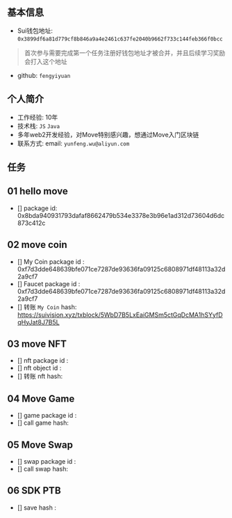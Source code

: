 ## 基本信息
- Sui钱包地址: `0x3899df6a81d779cf8b846a9a4e2461c637fe2040b9662f733c144feb366f0bcc`
> 首次参与需要完成第一个任务注册好钱包地址才被合并，并且后续学习奖励会打入这个地址
- github: `fengyiyuan`

## 个人简介
- 工作经验: 10年
- 技术栈: `JS` `Java`
- 多年web2开发经验，对Move特别感兴趣，想通过Move入门区块链
- 联系方式: email: `yunfeng.wu@aliyun.com` 

## 任务

##   01 hello move  
- [] package id: 0x8bda940931793dafaf8662479b534e3378e3b96e1ad312d73604d6dc873c412c

##   02 move coin
- [] My Coin package id : 0xf7d3dde648639bfe071ce7287de93636fa09125c6808971df48113a32d2a9cf7
- [] Faucet package id : 0xf7d3dde648639bfe071ce7287de93636fa09125c6808971df48113a32d2a9cf7
- [] 转账 `My Coin` hash: https://suivision.xyz/txblock/5WbD7B5LxEaiGMSm5ctGqDcMA1hSYyfDqHyJat8J7B5L

##   03 move NFT
- [] nft package id :
- [] nft object id : 
- [] 转账 nft  hash:

##   04 Move Game
- [] game package id :
- [] call game hash:

##   05 Move Swap
- [] swap package id :
- [] call swap hash:

##   06 SDK PTB
- [] save hash :

